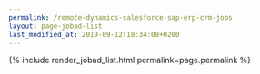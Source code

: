 ```yaml
---
permalink: /remote-dynamics-salesforce-sap-erp-crm-jobs
layout: page-jobad-list
last_modified_at: 2019-09-12T18:34:08+0200
---
```

{% include render_jobad_list.html permalink=page.permalink %}
